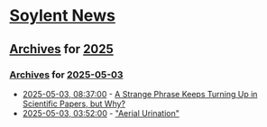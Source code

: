 # [Soylent News](../../../README.md)

## [Archives](../../index.md) for [2025](../index.md)

### [Archives](../../index.md) for [2025-05-03](index.md)

* [2025-05-03, 08:37:00](https://soylentnews.org/article.pl?sid=25/05/03/0154209&from=rss) - [A Strange Phrase Keeps Turning Up in Scientific Papers, but Why?](https://soylentnews.org/article.pl?sid=25/05/03/0154209&from=rss)
* [2025-05-03, 03:52:00](https://soylentnews.org/article.pl?sid=25/05/02/0710252&from=rss) - [\"Aerial Urination\"](https://soylentnews.org/article.pl?sid=25/05/02/0710252&from=rss)
